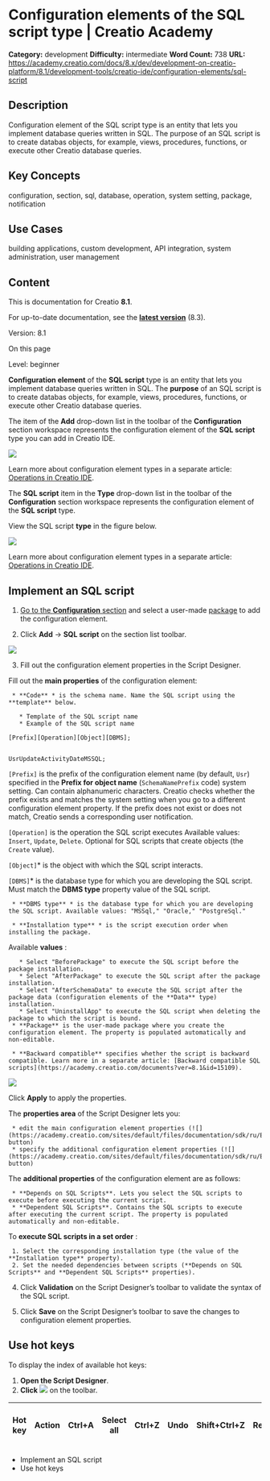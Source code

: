 # Configuration elements of the SQL script type | Creatio Academy

**Category:** development **Difficulty:** intermediate **Word Count:** 738
**URL:**
https://academy.creatio.com/docs/8.x/dev/development-on-creatio-platform/8.1/development-tools/creatio-ide/configuration-elements/sql-script

## Description

Configuration element of the SQL script type is an entity that lets you
implement database queries written in SQL. The purpose of an SQL script is to
create databas objects, for example, views, procedures, functions, or execute
other Creatio database queries.

## Key Concepts

configuration, section, sql, database, operation, system setting, package,
notification

## Use Cases

building applications, custom development, API integration, system
administration, user management

## Content

This is documentation for Creatio **8.1**.

For up-to-date documentation, see the
**[latest version](/docs/8.x/dev/development-on-creatio-platform/development-tools/creatio-ide/configuration-elements/sql-script)**
(8.3).

Version: 8.1

On this page

Level: beginner

**Configuration element** of the **SQL script** type is an entity that lets you
implement database queries written in SQL. The **purpose** of an SQL script is
to create databas objects, for example, views, procedures, functions, or execute
other Creatio database queries.

The item of the **Add** drop-down list in the toolbar of the **Configuration**
section workspace represents the configuration element of the **SQL script**
type you can add in Creatio IDE.

![](https://academy.creatio.com/sites/default/files/documentation/sdk/ru/BPMonlineWebSDK/Screenshots/SqlScript/8.0/scr_AddList.png)

Learn more about configuration element types in a separate article:
[Operations in Creatio IDE](https://academy.creatio.com/documents?ver=8.1&id=15101&anchor=title-2093-12).

The **SQL script** item in the **Type** drop-down list in the toolbar of the
**Configuration** section workspace represents the configuration element of the
**SQL script** type.

View the SQL script **type** in the figure below.

![](https://academy.creatio.com/sites/default/files/documentation/sdk/ru/BPMonlineWebSDK/Screenshots/SqlScript/8.0/scr_TypeList.png)

Learn more about configuration element types in a separate article:
[Operations in Creatio IDE](https://academy.creatio.com/documents?ver=8.1&id=15101&anchor=title-2093-14).

## Implement an SQL script​

1. [Go to the **Configuration** section](https://academy.creatio.com/documents?ver=8.1&id=15101&anchor=title-2093-2)
   and select a user-made
   [package](https://academy.creatio.com/documents?ver=8.1&id=15121) to add the
   configuration element.

2. Click **Add** → **SQL script** on the section list toolbar.

![](https://academy.creatio.com/sites/default/files/documentation/sdk/ru/BPMonlineWebSDK/Screenshots/SqlScript/8.0/scr_AddList.png)

3. Fill out the configuration element properties in the Script Designer.

Fill out the **main properties** of the configuration element:

     * **Code** * is the schema name. Name the SQL script using the **template** below.

       * Template of the SQL script name
       * Example of the SQL script name

    [Prefix][Operation][Object][DBMS];


    UsrUpdateActivityDateMSSQL;

`[Prefix]` is the prefix of the configuration element name (by default, `Usr`)
specified in the **Prefix for object name** (`SchemaNamePrefix` code) system
setting. Can contain alphanumeric characters. Creatio checks whether the prefix
exists and matches the system setting when you go to a different configuration
element property. If the prefix does not exist or does not match, Creatio sends
a corresponding user notification.

`[Operation]` is the operation the SQL script executes Available values:
`Insert`, `Update`, `Delete`. Optional for SQL scripts that create objects (the
`Create` value).

`[Object]`\* is the object with which the SQL script interacts.

`[DBMS]`\* is the database type for which you are developing the SQL script.
Must match the **DBMS type** property value of the SQL script.

     * **DBMS type** * is the database type for which you are developing the SQL script. Available values: "MSSql," "Oracle," "PostgreSql."

     * **Installation type** * is the script execution order when installing the package.

Available **values** :

       * Select "BeforePackage" to execute the SQL script before the package installation.
       * Select "AfterPackage" to execute the SQL script after the package installation.
       * Select "AfterSchemaData" to execute the SQL script after the package data (configuration elements of the **Data** type) installation.
       * Select "UninstallApp" to execute the SQL script when deleting the package to which the script is bound.
     * **Package** is the user-made package where you create the configuration element. The property is populated automatically and non-editable.

     * **Backward compatible** specifies whether the script is backward compatible. Learn more in a separate article: [Backward compatible SQL scripts](https://academy.creatio.com/documents?ver=8.1&id=15109).

![](https://academy.creatio.com/sites/default/files/documentation/sdk/ru/BPMonlineWebSDK/Screenshots/SqlScript/8.0.3/scr_sql_script_properties.png)

Click **Apply** to apply the properties.

The **properties area** of the Script Designer lets you:

     * edit the main configuration element properties (![](https://academy.creatio.com/sites/default/files/documentation/sdk/ru/BPMonlineWebSDK/Screenshots/ClientModule/8.0/scr_edit_button.png) button)
     * specify the additional configuration element properties (![](https://academy.creatio.com/sites/default/files/documentation/sdk/ru/BPMonlineWebSDK/Screenshots/ClientModule/8.0/scr_add_button.png) button)

The **additional properties** of the configuration element are as follows:

     * **Depends on SQL Scripts**. Lets you select the SQL scripts to execute before executing the current script.
     * **Dependent SQL Scripts**. Contains the SQL scripts to execute after executing the current script. The property is populated automatically and non-editable.

To **execute SQL scripts in a set order** :

     1. Select the corresponding installation type (the value of the **Installation type** property).
     2. Set the needed dependencies between scripts (**Depends on SQL Scripts** and **Dependent SQL Scripts** properties).

4. Click **Validation** on the Script Designer’s toolbar to validate the syntax
   of the SQL script.

5. Click **Save** on the Script Designer’s toolbar to save the changes to
   configuration element properties.

## Use hot keys​

To display the index of available hot keys:

1. **Open the Script Designer**.
2. **Click**
   ![](https://academy.creatio.com/sites/default/files/documentation/sdk/ru/BPMonlineWebSDK/Screenshots/SectionConfigurationGeneralInfo/8.0/scr_Info_Button.png)
   on the toolbar.

| Hot key | Action | Ctrl+A | Select all | Ctrl+Z | Undo | Shift+Ctrl+Z | Redo | Ctrl+F | Find | F3  | Find next | Shift+F3 | Find previous | Shift+Ctrl+F | Replace | Shift+Ctrl+R | Replace all | Ctrl+Y | Delete line | Alt+Left | Go to line start | Alt+Right | Go to line end | Alt+G | Jump to line | F11 | Fullscreen code editor | Esc | Exit fullscreen mode | Ctrl+Space | Call autocomplete | Ctrl+S | Save the changes |
| ------- | ------ | ------ | ---------- | ------ | ---- | ------------ | ---- | ------ | ---- | --- | --------- | -------- | ------------- | ------------ | ------- | ------------ | ----------- | ------ | ----------- | -------- | ---------------- | --------- | -------------- | ----- | ------------ | --- | ---------------------- | --- | -------------------- | ---------- | ----------------- | ------ | ---------------- |

- Implement an SQL script
- Use hot keys
